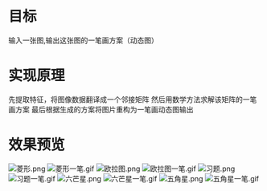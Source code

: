 # 目标
输入一张图,输出这张图的一笔画方案（动态图）

# 实现原理
先提取特征，将图像数据翻译成一个邻接矩阵
然后用数学方法求解该矩阵的一笔画方案
最后根据生成的方案将图片重构为一笔画动态图输出

# 效果预览

![菱形.png](https://i.loli.net/2019/05/05/5cceca3b3522b.png)
![菱形一笔.gif](https://i.loli.net/2019/05/05/5cceca3b8594c.gif)
![欧拉图.png](https://i.loli.net/2019/05/05/5cceca3bc1fad.png)
![欧拉图一笔.gif](https://i.loli.net/2019/05/05/5cceca3d2bf01.gif)
![习题.png](https://i.loli.net/2019/05/05/5cceca3c4fea1.png)
![习题一笔.gif](https://i.loli.net/2019/05/05/5cceca8dd0d28.gif)
![六芒星.png](https://i.loli.net/2019/05/05/5cceca3bc1ec9.png)
![六芒星一笔.gif](https://i.loli.net/2019/05/05/5cceca3e11dc8.gif)
![五角星.png](https://i.loli.net/2019/05/05/5cceca3c63ac3.png)
![五角星一笔.gif](https://i.loli.net/2019/05/05/5cceca3dcff1b.gif)